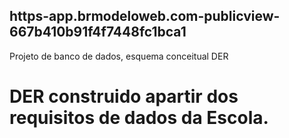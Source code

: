 ## https-app.brmodeloweb.com-publicview-667b410b91f4f7448fc1bca1
Projeto de banco de dados, esquema conceitual  DER
# DER construido apartir dos requisitos de dados da Escola.
